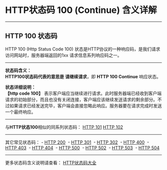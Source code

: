 # HTTP状态码 100 (Continue) 含义详解

---

## HTTP 100 状态码

HTTP 100 (Http Status Code 100) 状态是HTTP协议的一种响应码，是我们请求访问网站时，服务器端返回的1xx 请求信息系列响应码之一。

---

**状态码含义：**  
**HTTP100状态码代表的意思是** **请继续请求**，即 **HTTP 100 Continue** 响应状态。

**状态详细说明：**  
**【http code 100】** 表示客户端应当继续进行请求。此时服务器端已经收到客户端请求的初始部分，而且也没有关闭连接，客户端应该继续发送请求的剩余部分。不过如果请求已经发送完毕，客户端会直接忽略此响应。服务器要在请求完成时发送一个最终响应。

  

---

与**HTTP状态100**相似的同系列状态码： [HTTP 101](https://github.com/CrayonL/AllHttpStatusCodes/blob/master/HTTPStatusCodes/Code_101.md "HTTP 101详细说明") [HTTP 102](https://github.com/CrayonL/AllHttpStatusCodes/blob/master/HTTPStatusCodes/Code_102.md "HTTP 102详细说明")



---

其它常见状态码： - [HTTP 200](https://seo.juziseo.com/doc/http_code/200 "HTTP 200详细说明")
 - [HTTP 301](https://seo.juziseo.com/doc/http_code/301 "HTTP 301详细说明")
 - [HTTP 302](https://github.com/CrayonL/AllHttpStatusCodes/blob/master/HTTPStatusCodes/Status_302 "HTTP 302详细说明")
 - [HTTP 400](https://github.com/CrayonL/AllHttpStatusCodes/blob/master/HTTPStatusCodes/Status_400.md "HTTP 400详细说明")
 - [HTTP 403](https://seo.juziseo.com/doc/http_code/403 "HTTP 403详细说明")
 - [HTTP 404](https://seo.juziseo.com/doc/http_code/404 "HTTP 404详细说明")
 - [HTTP 500](https://seo.juziseo.com/doc/http_code/500 "HTTP 500详细说明")
 - [HTTP 502](https://seo.juziseo.com/doc/http_code/502 "HTTP 502详细说明")
 - [HTTP 503](https://seo.juziseo.com/doc/http_code/503 "HTTP 503详细说明")
 - [HTTP 504](https://seo.juziseo.com/doc/http_code/504 "HTTP 504详细说明")

---

更多状态码含义说明请查看： [HTTP状态码大全](https://seo.juziseo.com/doc/http_code/)
